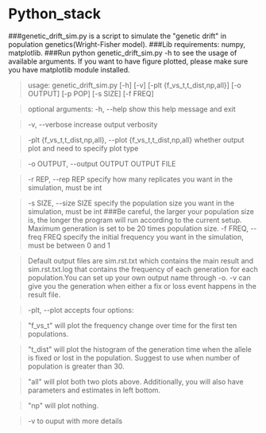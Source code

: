 # Python_stack
###genetic_drift_sim.py is a script to simulate the "genetic drift" in population genetics(Wright-Fisher model).
###Lib requirements: numpy, matplotlib.
###Run python genetic_drift_sim.py -h to see the usage of available arguments. If you want to have figure plotted, please make sure you have matplotlib module installed.
>usage: genetic_drift_sim.py [-h] [-v] [-plt {f_vs_t,t_dist,np,all}]
>                           [-o OUTPUT] [-p POP] [-s SIZE] [-f FREQ]

>optional arguments:
>  -h, --help            show this help message and exit

>  -v, --verbose         increase output verbosity

>  -plt {f_vs_t,t_dist,np,all}, --plot {f_vs_t,t_dist,np,all}
>                        whether output plot and need to specify plot type

>  -o OUTPUT, --output OUTPUT
>                        OUTPUT FILE

>  -r REP, --rep REP     specify how many replicates you want in the
>                        simulation, must be int

>  -s SIZE, --size SIZE  specify the population size you want in the
>                        simulation, must be int
###Be careful, the larger your population size is, the longer the program will run according to the current setup. Maximum generation is set to be 20 times population size.
>  -f FREQ, --freq FREQ  specify the initial frequency you want in the
>                        simulation, must be between 0 and 1

 
>Default output files are sim.rst.txt which contains the main result and sim.rst.txt.log that contains the frequency of each generation for each population.You can set up your own output name through -o. -v can give you the generation when either a fix or loss event happens in the result file.

>-plt, --plot accepts four options:

>"f_vs_t" will plot the frequency change over time for the first ten populations.

>"t_dist" will plot the histogram of the generation time when the allele is fixed or lost in the population. Suggest to use when number of population is greater than 30.

>"all" will plot both two plots above. Additionally, you will also have parameters and estimates in left bottom.

>"np" will plot nothing.

>-v to ouput with more details
